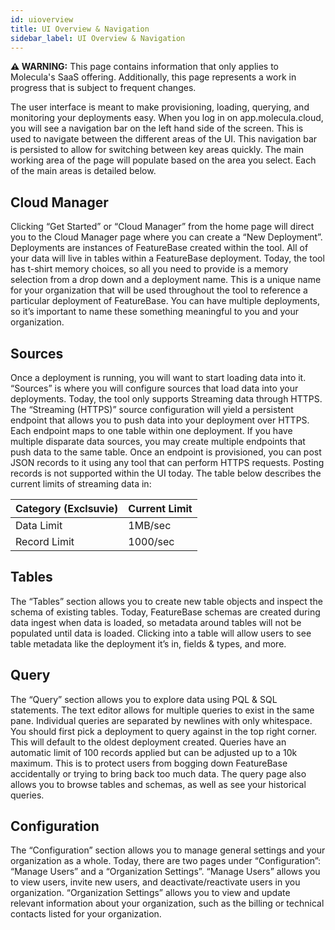 ```yaml
---
id: uioverview
title: UI Overview & Navigation
sidebar_label: UI Overview & Navigation
---
```


 **⚠ WARNING:** This page contains information that only applies to Molecula's SaaS offering. Additionally, this page represents a work in progress that is subject to frequent changes. 

The user interface is meant to make provisioning, loading, querying, and monitoring your deployments easy. When you log in on app.molecula.cloud, you will see a navigation bar on the left hand side of the screen. This is used to navigate between the different areas of the UI. This navigation bar is persisted to allow for switching between key areas quickly. The main working area of the page will populate based on the area you select. Each of the main areas is detailed below.

## Cloud Manager
Clicking “Get Started” or “Cloud Manager” from the home page will direct you to the Cloud Manager page where you can create a “New Deployment”. Deployments are instances of FeatureBase created within the tool. All of your data will live in tables within a  FeatureBase deployment. Today, the tool has t-shirt memory choices, so all you need to provide is a memory selection from a drop down and a deployment name. This is a unique name for your organization that will be used throughout the tool to reference a particular deployment of FeatureBase. You can have multiple deployments, so it’s important to name these something meaningful to you and your organization.

## Sources
Once a deployment is running, you will want to start loading data into it. “Sources” is where you will configure sources that load data into your deployments. Today, the tool only supports Streaming data through HTTPS. The “Streaming (HTTPS)” source configuration will yield a persistent endpoint that allows you to push data into your deployment over HTTPS. Each endpoint maps to one table within one deployment. If you have multiple disparate data sources, you may create multiple endpoints that push data to the same table. Once an endpoint is provisioned, you can post JSON records to it using any tool that can perform HTTPS requests. Posting records is not supported within the UI today. The table below describes the current limits of streaming data in:

|Category (Exclsuvie) | Current Limit  |
| --- | ----------- |
|Data Limit           |  1MB/sec |
|Record Limit         | 1000/sec |



## Tables
The “Tables” section allows you to create new table objects and inspect the schema of existing tables. Today, FeatureBase schemas are created during data ingest when data is loaded, so metadata around tables will not be populated until data is loaded. Clicking into a table will allow users to see table metadata like the deployment it’s in, fields & types, and more.

## Query
The “Query” section allows you to explore data using PQL & SQL statements. The text editor allows for multiple queries to exist in the same pane. Individual queries are separated by newlines with only whitespace. You should first pick a deployment to query against in the top right corner. This will default to the oldest deployment created. Queries have an automatic limit of 100 records applied but can be adjusted up to a 10k maximum. This is to protect users from bogging down FeatureBase accidentally or trying to bring back too much data. The query page also allows you to browse tables and schemas, as well as see your historical queries.

## Configuration
The “Configuration” section allows you to manage general settings and your organization as a whole. Today, there are two pages under “Configuration”: “Manage Users” and a “Organization Settings”. “Manage Users” allows you to view users, invite new users, and deactivate/reactivate users in you organization. “Organization Settings” allows you to view and update relevant information about your organization, such as the billing or technical contacts listed for your organization.